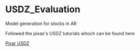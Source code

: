 # USDZ_Evaluation

Model generation for stocks in AR 

Followed the pixas's USDZ tutorials whoch can be found here 

[Pixar USDZ](https://graphics.pixar.com/usd/docs/USD-Tutorials.html)